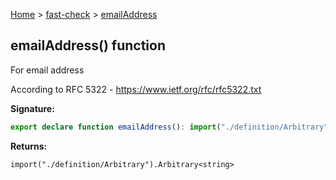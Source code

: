 [Home](/) &gt; [fast-check](../fast-check.md) &gt; [emailAddress](emailAddress.md)

## emailAddress() function

For email address

According to RFC 5322 - https://www.ietf.org/rfc/rfc5322.txt

<b>Signature:</b>

```typescript
export declare function emailAddress(): import("./definition/Arbitrary").Arbitrary<string>;
```
<b>Returns:</b>

`import("./definition/Arbitrary").Arbitrary<string>`

